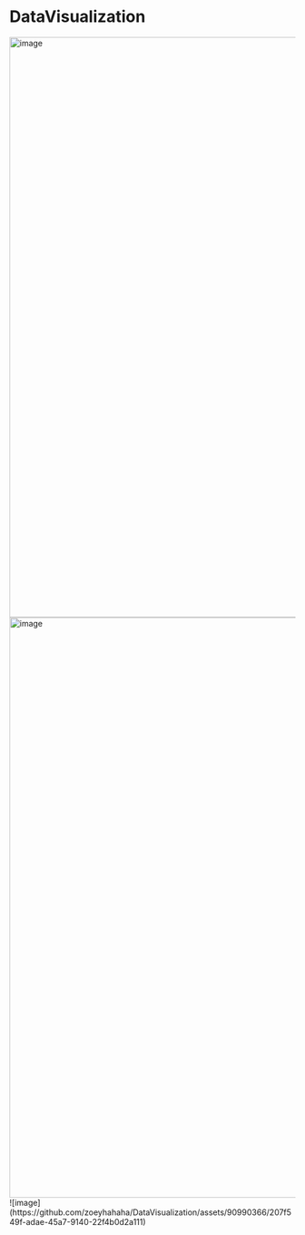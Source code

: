 # DataVisualization
<img width="1021" alt="image" src="https://github.com/zoeyhahaha/DataVisualization/assets/90990366/03d32286-c45f-4377-b3e7-fe515d6ed375">
<img width="1021" alt="image" src="https://github.com/zoeyhahaha/DataVisualization/assets/90990366/1e381b34-6ab1-44a5-8eff-5c9e462a289a">
![image](https://github.com/zoeyhahaha/DataVisualization/assets/90990366/207f549f-adae-45a7-9140-22f4b0d2a111)
